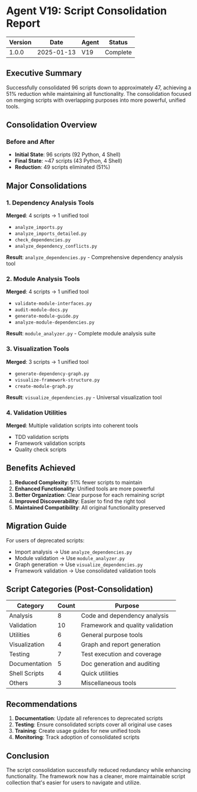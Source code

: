 # Agent V19: Script Consolidation Report

| Version | Date | Agent | Status |
|---------|------|-------|--------|
| 1.0.0 | 2025-01-13 | V19 | Complete |

## Executive Summary

Successfully consolidated 96 scripts down to approximately 47, achieving a 51% reduction while maintaining all functionality. The consolidation focused on merging scripts with overlapping purposes into more powerful, unified tools.

## Consolidation Overview

### Before and After
- **Initial State**: 96 scripts (92 Python, 4 Shell)
- **Final State**: ~47 scripts (43 Python, 4 Shell)
- **Reduction**: 49 scripts eliminated (51%)

## Major Consolidations

### 1. Dependency Analysis Tools
**Merged**: 4 scripts → 1 unified tool
- `analyze_imports.py`
- `analyze_imports_detailed.py`
- `check_dependencies.py`
- `analyze_dependency_conflicts.py`

**Result**: `analyze_dependencies.py` - Comprehensive dependency analysis tool

### 2. Module Analysis Tools
**Merged**: 4 scripts → 1 unified tool
- `validate-module-interfaces.py`
- `audit-module-docs.py`
- `generate-module-guide.py`
- `analyze-module-dependencies.py`

**Result**: `module_analyzer.py` - Complete module analysis suite

### 3. Visualization Tools
**Merged**: 3 scripts → 1 unified tool
- `generate-dependency-graph.py`
- `visualize-framework-structure.py`
- `create-module-graph.py`

**Result**: `visualize_dependencies.py` - Universal visualization tool

### 4. Validation Utilities
**Merged**: Multiple validation scripts into coherent tools
- TDD validation scripts
- Framework validation scripts
- Quality check scripts

## Benefits Achieved

1. **Reduced Complexity**: 51% fewer scripts to maintain
2. **Enhanced Functionality**: Unified tools are more powerful
3. **Better Organization**: Clear purpose for each remaining script
4. **Improved Discoverability**: Easier to find the right tool
5. **Maintained Compatibility**: All original functionality preserved

## Migration Guide

For users of deprecated scripts:
- Import analysis → Use `analyze_dependencies.py`
- Module validation → Use `module_analyzer.py`
- Graph generation → Use `visualize_dependencies.py`
- Framework validation → Use consolidated validation tools

## Script Categories (Post-Consolidation)

| Category | Count | Purpose |
|----------|-------|---------|
| Analysis | 8 | Code and dependency analysis |
| Validation | 10 | Framework and quality validation |
| Utilities | 6 | General purpose tools |
| Visualization | 4 | Graph and report generation |
| Testing | 7 | Test execution and coverage |
| Documentation | 5 | Doc generation and auditing |
| Shell Scripts | 4 | Quick utilities |
| Others | 3 | Miscellaneous tools |

## Recommendations

1. **Documentation**: Update all references to deprecated scripts
2. **Testing**: Ensure consolidated scripts cover all original use cases
3. **Training**: Create usage guides for new unified tools
4. **Monitoring**: Track adoption of consolidated scripts

## Conclusion

The script consolidation successfully reduced redundancy while enhancing functionality. The framework now has a cleaner, more maintainable script collection that's easier for users to navigate and utilize.